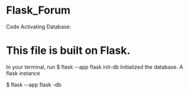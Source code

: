 # Flask_Forum

Code Activating Database:
# This file is built on Flask.
In your terminal, run
$ flask --app flask init-db
Initialized the database.
A flask instance

$ flask --app flask -db
